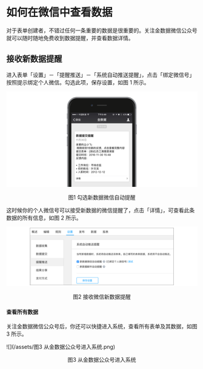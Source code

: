 # 如何在微信中查看数据

对于表单创建者，不错过任何一条重要的数据是很重要的。关注金数据微信公众号就可以随时随地免费收到数据提醒，并查看数据详情。

## 接收新数据提醒

进入表单「设置」－「提醒推送」－「系统自动推送提醒」，点击「绑定微信号」按照提示绑定个人微信。勾选此项，保存设置，如图 1 所示。

![](/assets/微信提醒-接收微信新数据提醒.png)
<center>图1 勾选新数据微信自动提醒</center>

这时候你的个人微信号可以接受新数据的微信提醒了，点击「详情」，可查看此条数据的所有信息，如图 2 所示。

![](/assets/微信提醒-勾选自动提醒.png)

<center>图2 接收微信新数据提醒</center>

#### 查看所有数据

关注金数据微信公众号后，你还可以快捷进入系统，查看所有表单及其数据，如图 3 所示。

![](/assets/图3 从金数据公众号进入系统.png)

<center>图3 从金数据公众号进入系统</center>

